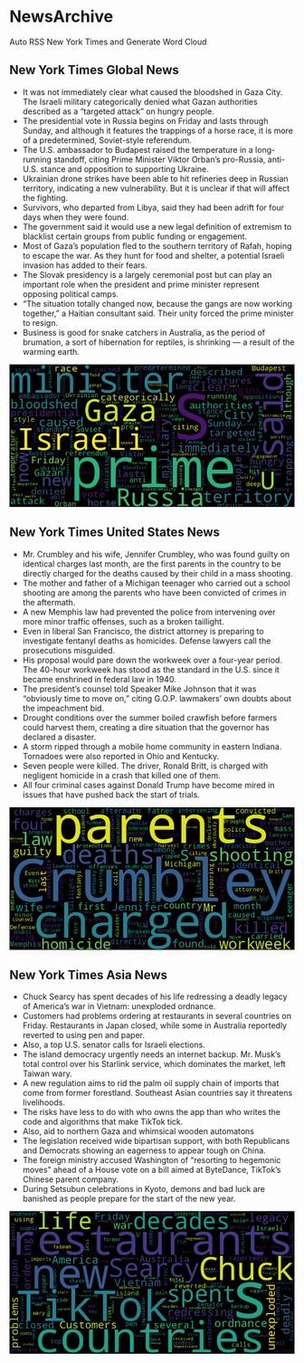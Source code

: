 # NewsArchive
Auto RSS New York Times and Generate Word Cloud

## New York Times Global News
* It was not immediately clear what caused the bloodshed in Gaza City. The Israeli military categorically denied what Gazan authorities described as a “targeted attack” on hungry people.
* The presidential vote in Russia begins on Friday and lasts through Sunday, and although it features the trappings of a horse race, it is more of a predetermined, Soviet-style referendum.
* The U.S. ambassador to Budapest raised the temperature in a long-running standoff, citing Prime Minister Viktor Orban’s pro-Russia, anti-U.S. stance and opposition to supporting Ukraine.
* Ukrainian drone strikes have been able to hit refineries deep in Russian territory, indicating a new vulnerability. But it is unclear if that will affect the fighting.
* Survivors, who departed from Libya, said they had been adrift for four days when they were found.
* The government said it would use a new legal definition of extremism to blacklist certain groups from public funding or engagement.
* Most of Gaza’s population fled to the southern territory of Rafah, hoping to escape the war. As they hunt for food and shelter, a potential Israeli invasion has added to their fears.
* The Slovak presidency is a largely ceremonial post but can play an important role when the president and prime minister represent opposing political camps.
* “The situation totally changed now, because the gangs are now working together,” a Haitian consultant said. Their unity forced the prime minister to resign.
* Business is good for snake catchers in Australia, as the period of brumation, a sort of hibernation for reptiles, is shrinking — a result of the warming earth.

![Global](./global.png)
## New York Times United States News
* Mr. Crumbley and his wife, Jennifer Crumbley, who was found guilty on identical charges last month, are the first parents in the country to be directly charged for the deaths caused by their child in a mass shooting.
* The mother and father of a Michigan teenager who carried out a school shooting are among the parents who have been convicted of crimes in the aftermath.
* A new Memphis law had prevented the police from intervening over more minor traffic offenses, such as a broken taillight.
* Even in liberal San Francisco, the district attorney is preparing to investigate fentanyl deaths as homicides. Defense lawyers call the prosecutions misguided.
* His proposal would pare down the workweek over a four-year period. The 40-hour workweek has stood as the standard in the U.S. since it became enshrined in federal law in 1940.
* The president’s counsel told Speaker Mike Johnson that it was “obviously time to move on,” citing G.O.P. lawmakers’ own doubts about the impeachment bid.
* Drought conditions over the summer boiled crawfish before farmers could harvest them, creating a dire situation that the governor has declared a disaster.
* A storm ripped through a mobile home community in eastern Indiana. Tornadoes were also reported in Ohio and Kentucky.
* Seven people were killed. The driver, Ronald Britt, is charged with negligent homicide in a crash that killed one of them.
* All four criminal cases against Donald Trump have become mired in issues that have pushed back the start of trials.

![US](./usnews.png)
## New York Times Asia News
* Chuck Searcy has spent decades of his life redressing a deadly legacy of America’s war in Vietnam: unexploded ordnance.
* Customers had problems ordering at restaurants in several countries on Friday. Restaurants in Japan closed, while some in Australia reportedly reverted to using pen and paper.
* Also, a top U.S. senator calls for Israeli elections.
* The island democracy urgently needs an internet backup. Mr. Musk’s total control over his Starlink service, which dominates the market, left Taiwan wary.
* A new regulation aims to rid the palm oil supply chain of imports that come from former forestland. Southeast Asian countries say it threatens livelihoods.
* The risks have less to do with who owns the app than who writes the code and algorithms that make TikTok tick.
* Also, aid to northern Gaza and whimsical wooden automatons
* The legislation received wide bipartisan support, with both Republicans and Democrats showing an eagerness to appear tough on China.
* The foreign ministry accused Washington of “resorting to hegemonic moves” ahead of a House vote on a bill aimed at ByteDance, TikTok’s Chinese parent company.
* During Setsubun celebrations in Kyoto, demons and bad luck are banished as people prepare for the start of the new year.

![Asian](./asian.png)
